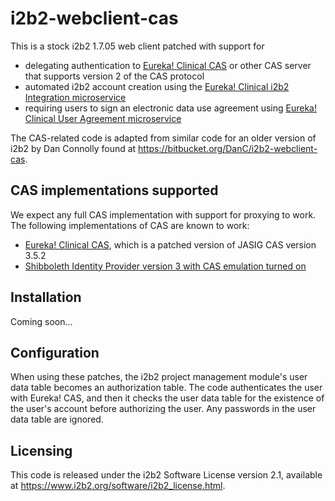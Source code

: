 # i2b2-webclient-cas
This is a stock i2b2 1.7.05 web client patched with support for 
* delegating authentication to [Eureka! Clinical CAS](https://github.com/eurekaclinical/cas) or other CAS server that supports version 2 of the CAS protocol
* automated i2b2 account creation using the [Eureka! Clinical i2b2 Integration microservice](https://github.com/eurekaclinical/eurekaclinical-i2b2-integration-service)
* requiring users to sign an electronic data use agreement using [Eureka! Clinical User Agreement microservice](https://github.com/eurekaclinical/eurekaclinical-user-agreement-service)

The CAS-related code is adapted from similar code for an older version of i2b2 by Dan Connolly found at https://bitbucket.org/DanC/i2b2-webclient-cas.

## CAS implementations supported
We expect any full CAS implementation with support for proxying to work. The following implementations of CAS are known to work:
* [Eureka! Clinical CAS](https://github.com/eurekaclinical/cas), which is a patched version of JASIG CAS version 3.5.2
* [Shibboleth Identity Provider version 3 with CAS emulation turned on](https://wiki.shibboleth.net/confluence/display/IDP30/Home)

## Installation
Coming soon...

## Configuration
When using these patches, the i2b2 project management module's user data table becomes an authorization table. The code authenticates the user with Eureka! CAS, and then it checks the user data table for the existence of the user's account before authorizing the user. Any passwords in the user data table are ignored.

## Licensing
This code is released under the i2b2 Software License version 2.1, available at https://www.i2b2.org/software/i2b2_license.html.

